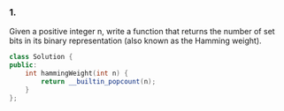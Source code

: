 ### 1.
Given a positive integer n, write a function that returns the number of set bits in its binary representation (also known as the Hamming weight).

```cpp
class Solution {
public:
    int hammingWeight(int n) {
        return __builtin_popcount(n);
    }
};
```
